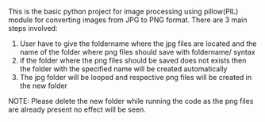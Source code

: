 This is the basic python project for image processing using pillow(PIL) module for converting images from JPG to PNG format.
There are 3 main steps involved:
1. User have to give the foldername where the jpg files are located and the name of the folder where png files should save with foldername/ syntax
2. if the folder where the png files should be saved does not exists then the folder with the specified name will be created automatically 
3. The jpg folder will be looped and respective png files will be created in the new folder

NOTE: Please delete the new folder while running the code as the png files are already present no effect will be seen.
